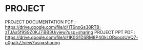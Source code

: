 # PROJECT

PROJECT DOCUMENTATION PDF : https://drive.google.com/file/d/1T6noGs38RT8-zTJAa5f9S9Z0KJ7iBB3U/view?usp=sharing
PROJECT PPT PDF : https://drive.google.com/file/d/1K0G1DSRM8P4OkLORxocsUVQ7-o0gaikZ/view?usp=sharing

